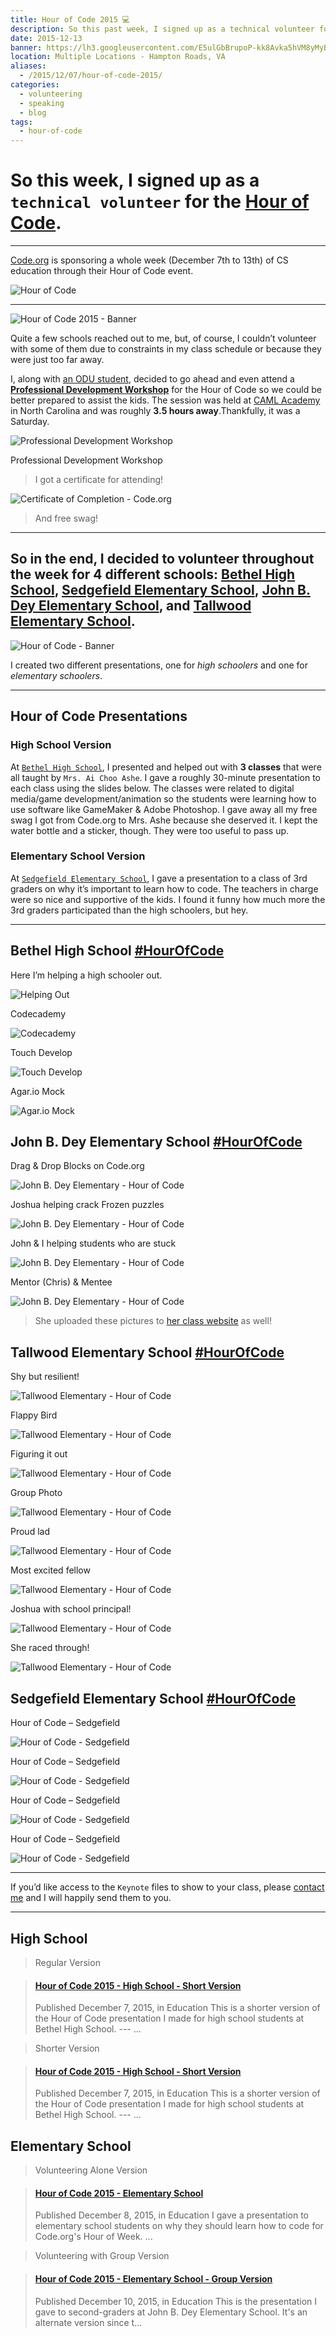 ```yaml
---
title: Hour of Code 2015 💻️
description: So this past week, I signed up as a technical volunteer for the Hour of Code. Here's how my experience went.
date: 2015-12-13
banner: https://lh3.googleusercontent.com/E5ulGbBrupoP-kk8Avka5hVM8yMyBhAdg-U-ofFNar8Db_rUvJxt_M1x0ROiFz3JbfCu1t7C9rjzZrZjijLKePnrY7M-vONoTSKXOWj3T9s80vsbHIJwXBevs_WnZdvkdCSmHNgkPiwet_XXN6hYGP6J7yOFdzj93RW3o52A8BWIHhEu4YSGK14KTUIEXBdcuB5IskDPdGJMI1ISh5veZBATI4-dDiFvK-CzluAEsBJX19ER_5LP8jz-TDB1WC1r0Ad2TRoroZRzU4u-9Ny5Ge0mvyyl53bh4DKcJ_OgyYu90jSrsMXcMQaqHXTBNrNO9-D2mNaZdmWIfJRhRIBQyEFvuPRUblAm9oTrYs4QTf2-Npg95qE0_K7uekpoSpR_0ZYF8qt3NTud77ccV95aJ4D0Y2sagh3Y3E_91VZxz-P-7vWVeMycO9qQqY0i1735Ng3nZpdmIfv6sMGYoENXU20DJs91S6J_3t7xM3WXgQnoIS_IoWkm16eK07EID8-nbQdLKTztGFORRMQC_UR6WbtBAhnOo4W9xgKGiMaHxg2xU10W87TgMWK0aJpUhX4B8ZUKQmRRwSFWtw3T0rif2IVtKA2JVNQ-6odC83jpQlBDgX_eoEjuk7Ay4jri1dxO=w1254-h969-no
location: Multiple Locations - Hampton Roads, VA
aliases:
  - /2015/12/07/hour-of-code-2015/
categories:
  - volunteering
  - speaking
  - blog
tags:
  - hour-of-code
---
```


# So this week, I signed up as a `technical volunteer` for the [**Hour of Code**](https://hourofcode.com/us).

---

[Code.org](http://code.org) is sponsoring a whole week (December 7th to 13th) of CS education through their Hour of Code event.

![Hour of Code](https://i.ytimg.com/vi/D2dgYHwrlt4/maxresdefault.jpg)

---

![Hour of Code 2015 - Banner](https://lh3.googleusercontent.com/8tbgRRnV6K_DBBoHt4W7UDZZsPCHb1md3h6Ds3_EXdhOlgubcnZoVEq_foPdWKWWqD8mkvqgZoWhZHtT70-GmT2gqv-61m4U9EXdmaf3wonvXFmzKy_HE0QX7y9HBmlvbwrkDqh6toTHnq02b9AE3WfgyKRb2DXieTJCtuLSgHj3hy2UNn9sp-lbuG7yhG-EPM3nSDrlDbKmEY47qS0_bNhLJ_4uejhL_bebEV-kSrITrGQd-fSjl6_w2yAATxmeBnsnGT2gEUmYqYxVreDxi9f7pN5rRQek1IJKWaf-69h_UbXHE5L8Ub5Qjn62qdUnV-rpwxGWp1GsHYdgX6yXVUGWehhQc_zretJuraSiEnfvaTTW6bDnvVyvnQu0A8qCrT_42GEhd5nrzs6JIUvt609vtzzjvNMT0Agp6SVVgLp5XJZDm0jgxlLrpS_rPyZDQAlupb0BeC53Kju0ghEdZINlONKP79ebTgJe6HwSXqVASboRYa2nMuueoxWg_8SpB2Ijahby61mRnuGS8BPmHO0Yra-aIHpUQ0Z5eosfsuLKEIekEzpjA7yhreoZUA85-OWFULzutahhWs6IYJQQBqpsja1MylsHXap-kiaueL9qGcvnUg3sgA6OMOgy10jj=w1748-h969-no)

Quite a few schools reached out to me, but, of course, I couldn’t volunteer with some of them due to constraints in my class schedule or because they were just too far away.

I, along with [an ODU student](http://thecbliss.com/), decided to go ahead and even attend a [**Professional Development Workshop**](https://code.org/professional-development-workshops) for the Hour of Code so we could be better prepared to assist the kids. The session was held at [CAML Academy](http://camlacademy.com/) in North Carolina and was roughly **3.5 hours away**.Thankfully, it was a Saturday.

![Professional Development Workshop](https://lh3.googleusercontent.com/_kABsSKuRLRiaNXi4qcPIxOOHGVHtTvcFDcaT-PyXLHdLklMJhpb0YN-RIgDqXyxfQyxD6YUN9FW11uqUBDmuDWEiirixRsGJYDrShg5P4povR_wkfn1zCBZCUJaujJD_QZy9NpUmvlg6IVbQlHYVO9CE12AtC0ERd0KJsR-u5h6MxcnwgFrv7CpFC8ZGpyQbXGw4NiJJPW5tjeN_vN4U6Q2HVgAPZHVlLt4W2m5nBXSjKyvZ7G_Ng-yaGq7AjilZSf1O2VvTF0tBInzfUduUMUVu0qHg5irSoE415JuGuBcaEw53WfkgKkYfEG79xneTfLCkoX_H3K9T4JrE_i4lHhSyzL_Mt8d84wQPFo-49Z1m4nDtipX9QYReHpJHRMISMn6Q4TVyFL_4YLMIZzxMDgtvDrhcWRDn1VZ9CliTK0LtVSZZvv2O3UDdNjKg3xQGqC9MA5INHsKai9cmuZANHEgTUePgq_kBPZUbGdvzX-eI9heJFbVuZ6MKkluJ82Q504c2YqSvBP0cgSDQTIE529IgOctKBLGivpEFOG9eXh4R0kKC2HNyBy4rL9KnOAWHXfaxHSvp_ReQyxTNj0Af4hsmqcwNkKq3KytjAJ0UKKOiCxpmi8QBvUgkwRbgmT6=w1292-h969-no)

Professional Development Workshop

> I got a certificate for attending!

![Certificate of Completion - Code.org](https://lh3.googleusercontent.com/_UuuYTjityruw0iMs0DC5I6cS_ByTxPXV68TA74EK7mzBH-4HkNPOz4G11gl_ZNW0f7FTmFTxl9ZkKof8exhUb06wZwhP8tgJyF0aNlPN6nyc5UbNwjx5URch1hGJK1VEKdGR4SmDqtEFnmSYjZ3_0jUMnwdwKkd1mOngilpm0HpaXZN_ZSLE7TK6cot6u8LIzA0Z2NmOEcO_fHF4zP4u1EPQuaGWNXmRPLg8dvVJ0Pb_gsgleikVaaLJFWYrXNL-8KNsGFaL6nh1bpAJfd3lisQvZtKEu7aMd5Nnn0krV5bru6ZW4zrr3GIEf0gy5J9r_-UC8dfZd1CbJ1kba128_gYbBl5Xtv5oL52EwcfaPm4gpRk7Fy-KiR1w2cmJHLFa2-_NWVWzL2eGCpgR9fi56cEpyDDOryaQb54qyLpFZcISKKMXQDKeyspUTOrG1nXy7D9d557BnRF4H7vJWj3s9Ifsy76OcktjneQTqbEsfZ3LGNjoyS44Y_R5mRSveTQ82pbCGi3ybbth0zq2NzftAIOCEG41FVM4K8FqBhHT1vSF_VNxC3GBFqgU-ThEfJ8ZstdzX2ZlVYfetbqcXxsLRyEwJzuSlMP7HRsJpY5wQx18sjXSmVrZEndaz4mAsMK=w1370-h969-no)

> And free swag!

---

## So in the end, I decided to volunteer throughout the week for 4 different schools: [Bethel High School](https://bhs.hampton.k12.va.us/), [Sedgefield Elementary School](https://sedgefield.nn.k12.va.us/), [John B. Dey Elementary School](https://www.deyes.vbschools.com/), and [Tallwood Elementary School](https://www.tallwoodes.vbschools.com/).

![Hour of Code - Banner](https://lh3.googleusercontent.com/XSpDvC9ETpGI16DToME0oiJPaldoLlbF9ata0bkL5V30UttK4B-qmn7CECVIWBopo0YcnRM6pj-h1-W5cMCLXdEzQ9ZB21soKlBeoNQ3MKMK1q_4g4RNf6VjDrdYfBThIzwR5_gRvVyXDS1sfPM3giGe2CXbN9dXfEJTD9j6M7DTC5-W72lrhyjofdSPMRqpMaKmEwy2ipBKgkcTROiEndgtW_L8LlVM7u7za1Bk_b70gEljMqbPwEx7oXzTr0qim57ukyXxOYFZsIi9xxLTXWBg5LuKdKPxw3guSjYHkZ0yCVlRyck15SkqBvepXBY1pgZnUmEevf6oKDCon_cIJHNHv8uJDuW-1l08RNoNxRY79hUjmemCPsR7R2FxH_GCNY-m1OON9GueDOheFMn3yU2iDhoSoRnWb7YoSynlJ12Wxb0OFn2LZtIbFXNHJckSthilsQj7z7saum5Yyda3yTgcZlKUwntyW8rWp--Py3C96kVmxd45053xGEdGcrS9nzMjFGurlfZwuOHoXXj13M3R4aFRs5I_A_mAAFgkil-rSUqBgbBCsZfHobkGapcWds2nGFm6A0b7sa9IIzR6awUwZkZSYnDi8-rvnqV4LdXmN6sRWblmwC4ddX1YaCBf=w1855-h969-no)

I created two different presentations, one for _high schoolers_ and one for _elementary schoolers_.

---

## Hour of Code Presentations

### High School Version

At [`Bethel High School`](https://bhs.hampton.k12.va.us/), I presented and helped out with **3 classes** that were all taught by `Mrs. Ai Choo Ashe`. I gave a roughly 30-minute presentation to each class using the slides below. The classes were related to digital media/game development/animation so the students were learning how to use software like GameMaker & Adobe Photoshop. I gave away all my free swag I got from Code.org to Mrs. Ashe because she deserved it. I kept the water bottle and a sticker, though. They were too useful to pass up.

### Elementary School Version

At [`Sedgefield Elementary School`](https://bhs.hampton.k12.va.us/), I gave a presentation to a class of 3rd graders on why it’s important to learn how to code. The teachers in charge were so nice and supportive of the kids. I found it funny how much more the 3rd graders participated than the high schoolers, but hey.

---

## Bethel High School [#HourOfCode](https://twitter.com/hashtag/hourofcode?lang=en)

Here I’m helping a high schooler out.

![Helping Out](https://lh3.googleusercontent.com/46LvwVVwPFQYiwQAyAEPRwfvDR0VzaAccXX6hkJFOu8Qtqc33bP9WF6yPPWLRKOtnsRSRV8B13YYqeudE-2tIYZX1JjfYYgZ43OwfuWedJ8q6Ibr1sZyTB-gvpHWvQ-rREvawY98Racq58k5Sme17zCVdBRfDKDpfV5D79VXynPU3_RG0izOdapEjUagSIWKChdvTUHcarctnbue7F3_L6FWbu7czrfAf_yDN-TCp_XoMWdYf-THyr4IhbB_41pL-5_ZmNrYlhKSfkw-y83vcZCxu19PFLvoFFSttAt0OR0B9XnvvP7D0BXmVMayFSJd7IS-jpjLzaBymzzuauD_DVxhYVWI60LC52eetIPsbfYOVaOHQP4kYsOE6WTL_CjwWjqTpNwy8PSEAsC3xHgCJwO2NT5AEBE2KmJoawPJJ4TeThZXvotGjlMBoESV0LED7mA0rMHtBxRwsQY70RQM6uzhwLgpzjFmFEqQE-Qt8RVHt-66f6eNH5NeuQaPGrCHaMsWPzkE65Mh255ybWtEFFHOEtfV1L0qYxVZPGGtofZEnkgyNYX-8L1nF4eGxomFTottfeYTZY9AAwInkOnkVcRtzlyziVnJp8M7WWqtkq42zC24GsyB8UKCdtm74a-9=w854-h969-no)

Codecademy

![Codecademy](https://lh3.googleusercontent.com/ZsSnIqEyY0sBPfR0lKkayDtoQQPskUwo4sVDbOg-iYKaiPO0PREn1fsC4wPz0sW_XmnCytr_Un-QJBcCv5smu1l8k7l4z6scb-s90G4jx6S3dsMC-JMm3Z5O4hdQOgy8iOhEzDCErjCvyaBnoMu4vL__VRd30kfcP6rN0Qj-B0MhQ3BFDT6jTmGEC2afTcC6bnKVwB9mXGwXudYHl_JHNKvZwfuUeECJbGSGjkeoo3GNDVAil3xqf5T_h0LPZoAGP7pduDU2HmqXFW_Tx5qxY9QZkhrvyj-v4ROzpAApTluBGp7AGZ3V1Q9gt201XE75YrGHYhbQEjjC5aADK8PW0cSNWc-RIjDz0MB7R_BSQYQKpOaaQUjPwyJfrG3OZ5h8X8gh0cMiCRj63ZOirLoOF0aU_QVhonN_F5Lpkq967Hep2NEh4My98sZHJ0MiKLCyXxufp_SQqX_TJIuUn0jQXpK0K4Hj2Cjxoqx1opj7v4xMn4-CuhdEusntL93XDiPdrhHS7VdkXbzw7FbA6PMmEvF0laisvYJZdjdyThHh-jTe5wvK4l4dOaPeqrJ_op6V2qj0s0s0hPFMbdapZtPGwNC17YtEGdEKIOou0hABZgpbYLevOxUGulwAwKnIJnrT=w293-h220-no)

Touch Develop

![Touch Develop](https://lh3.googleusercontent.com/2BEFUhzymOM2l9-jOFWIIZHKsDdTNmP48AOUMenI0ABGcLNDusYzch7DjaExmjnbcQOR79w43ABOk7eM67lvMw0wJcK-Lcb1o3n8Q30tP4zy2KQdRWCIpUQuS9KbcQ6Stqge329PtO60m3wrZ6r8yY3efKaSgha_asGRxGxUOjURwSF4gNW8pThWisD-Eqm32GMe4wRE36aWV-3B1Yad2H3ZZ2D745J6bM0MDA6mNxR4BYUg2RvDRFpSZnWP9KxiYntUgwKl8c_-M8aczdMCiWdzfO-K9OvXFxUojmVn1GDVdILvVaO6t78_Vc-vBq1FrszQxNyRr63Si1LuvXntZVUXxZnOQoMja4SGIHGBg0ds-3sdp5l_vcot9Jmu-Ed-vRAqqWE6ECZoyglDoISKLgp1bUTNVBNpuCwXJAWwtZ7o11sFgYs9rAPQJekfeJg7bahVput6EkPdpGeIdUSx4sqjZqqYP2WF1bs7CYuxVDFtk4z4_GAYYJK-F42OBlN72rNt2jpGlZ-ZPJ4zxFcsitgrsdBQM6Sy8CYkB_liWCqRN6pHBXAarn4pj84Cxgq7-XRr-6oVJ-WOYypK-_5LOcrxTq5A_ySgkl-ef6TOrAoF6YP34xGOZPlVIUY-mgef=w1292-h969-no)

Agar.io Mock

![Agar.io Mock](https://lh3.googleusercontent.com/TvireHBaO11eULpXU0s3oHnzfiWmAET3aIDs0xqTHxGnrLO2cjkTNp3lt6fHLxbbMeEezjM94gdZJUTq2zqCmJSsJzw04uTW40iq2FqXRT3FX2crjw8SZG5c4r1b4PoURTMxiCjY8DANtp6vx3Lf4OIrohI-SJftBVVGzOOSu97qa6qAUnrtg9x0owHLjROoZ5ATHABmrc-vp_xiWt9XwJgIoqWMGuJG46x6P9Cr-L9oWoVuyCx4hJ_aZAa4vgceYI0rmlv4rmJMJhc4T-cv1X_YZL_SmkPU_GgKUFwytWMa1KONlv5Tglywhp05XPdlO3jOq-BpVmIeT_Y8Wfl3jfaWv4OoNf0gPH3TCNfU5zy7xWFFnDs4wb2A7ZLhQxtWcU5EFvZrgrIMVKESSmki7sXYy69-25zeE6tXwZiwVbH2j7H5gk4O3cZ2o3uPCGDPvZcUjjYcDpGoSqCxoiZBrPYxfSY-z3DsHFYSUS8uhkNzziOTDokI8NjQ1Qcd91P4gEHMEOAiRvDTQNfTy9osHNz1C4LwtF082cJm3jmEft5K1UY2ooVSw8DV9bD8NSPH2cTX_uVxzFyWuTpu8Ig5-KSiHgLxSbjpO3l_zWgT7H04m3Ry-JZyRw_s4zsmzt0l=w293-h220-no)

## John B. Dey Elementary School [#HourOfCode](https://twitter.com/hashtag/hourofcode?lang=en)

Drag & Drop Blocks on Code.org

![John B. Dey Elementary - Hour of Code](https://lh3.googleusercontent.com/r0mBrZkTbsp-UJdzKF9KFwAuwm31v13OTw1lmnPdfPJujiH3nPNwtSaZPRCVYN_4Zxq5HQ0UxT5VCy0jypepNx2kI0tBCrrDFu2amDizDv8TQ4Uh6uBt0Kl8o_XRQKOajjr2kncc0X0eRHc7PH6QQeNnDuyio_pdwTH376D6xM0et2G65jgqPyybD7fhrgFyBCOMX0XusdgGMbkPZQNNiWgBwrTlXn35a4Fc5lZd9MvvsvuubCD-WO2Uxbzqy45pPU2bBtD1g6UBgJkWr3uiy3zail79NIq7vxBMfi2dGl-04Lu8HxaGrLocFRz3iJo22YexaKDI0YZnVPm_afmD2ygdyYvRtSV7YcSlag13nuMKt35f4VNjTz2ughHz4E3zLDuJ0Q2PO00kDx64dAf88gigr9QWWmeGxDdARDqtv4qSWS6lxMi98qKFD7b60t0YtZXon7F6VXz33bXSpRwjGcNysV5kvSb6q4UZcItfpmV3qH0Pmgnj-mv-V5MHhk3IeCKhfGRJ6O7X5TZEKwvPmWnQsuaS7acihNmYY6cX2CDYkYsjkEKB76BJlG0RnQdowXTWhd4k-BySMj31dDKGwl5tBV13X--9S4CtmgVBtwx0UXB6a2j4aodz9z51KNOl=w1093-h969-no)

Joshua helping crack Frozen puzzles

![John B. Dey Elementary - Hour of Code](https://lh3.googleusercontent.com/tcjFX6r-QgYlDBxoes8zv-7AwplZlfMi5Z5uKlp5eyPiaEW_TZ2QubD7HVA6xjwVx9OwerCDY6saaeJ_2rOyu9DlCbUolMa8zWyC21UAh1pTH95h61w6M6pARQ2uYNLg5J-nESIdOJ8ObmrirriNEHwTMiFjhkx2BS1aiMHDFnVQmQA_L3hJNJZX0nbVtzdeQ4T2Iv8O9NxET9vj6vSevwyUhMxpHK8So8n0wS9uYcvWohiqSqTo8F47t5JefeVDbC4AhAonEyNKia3edJp_xzWlLyZpEphYp6o7jK2oCtTJer8rIzLofrbkA_TUjHz3DdPtG09V8pZu2hyTKJra1oveqS1Zdtjby5RaZNMp-NsqWW2b4s-N3vB26sZVSWuMG_zx55uK3HcCGnw4lEacEYn8I3fKgXCTGqz_vmzE1i1Rw8WKR_sSkvzO2kTxxFGwxMy2J0noDLYXiO0Sgvb22MBFMjZixC8dqC3RWZKVSnBx6xCYni-Di2O-jLpLzMbon-mA9Ao7vsMwGZmIV8kNmDq__Xz3YQlBQ8sB9prouTD4sf8-mOfeKQ4neYoue9VRNHPSs37tvCUE0gW7jtandfLCDyhnalUDrwKZyQFv83VUu4cEs0cG4D8ZcEe6wida=w1000-h969-no)

John & I helping students who are stuck

![John B. Dey Elementary - Hour of Code](https://lh3.googleusercontent.com/_9wv6ingUaCDsYspY71lhG29KWCz3xVRhvAHBZWzdOPtqIlm75252OfOHJUyzFydDpuktfrkT8gX4U839ZiRukGcCoAyrzEYqRC9Jd67Vf-upt9JS_D-FamOA1NEZo0E-wcipDyZuXbs7MSXZ42sXWm4cwQHUoEtZEyWkdeELo_DV_PNjQ-tnbIO6e0t410y1KJInvibD6hw_EXmWENpLqygNLwqKkNGyExJufj6xUo5IOi9nozfNciD6gU6pNifkuzw_tMeS-2npE6kyPj83Pe4kWZHdRiFNthTZjmIjVxH8rv7HJRWGftpvIYHJtgUnx6alE3jGHbdlvp3EW0F-RGagwhDE_MAlTGBgSRJzS8V36mWgVetmrsaE-Wl9limyEPwqKznjzpPyrlxRTfqg6uB_2i8UQF8qOcQvYV25JxqbwKaF9DNtfLilyJU81bjK0iJj8jpEdh4yIb1GEkBkwoK7S06jB59br2BUdajTiMOfEquIlpKd7_9RKydIJdWS9C2eKoMv75ozkhqSMazBpiHD_zMPpsDtbC71MAvwAdHEKk5adltgRE6JZcIpg2VNHDDW86tZTKOOx18exqEkFRBL5FgpapIKKTmQCoTCCcVR6lVW8ojh_FQQpYTlSae=w259-h220-no)

Mentor (Chris) & Mentee

![John B. Dey Elementary - Hour of Code](https://lh3.googleusercontent.com/wkGkip3bcrhEsY4uA0gg9w1yQoWEjcZCXeOniYyxnUIrRX9CcdduFfeL0DmRoRwboKr5I0lvpN_BovTUO23apY7DXGJ5Kvjlx4FsKsIVp2kaLWzcaiFC8V1Q-XjF82TtAMB9tcar43SxeegehWIBP_M9Td40HA8dg543fl4Cuwib5mezzPnK9QrGpqbi2Sq1M9NgZ5kdLiwGvlBDT0-PMH8jZPr-b0WOV6axYpXylxnw2iZFfMqLDFznBklX4mYSrYzYCIqxMxfeXk6u4q7e7JippThCfM-nS7Lvx7f8FRhS-x7NZttd5QGTUq8GaAzfyx6BrDbp9_rSKgZycLf0q6Ba3sELhqf5HzQVDxSwlFcnF6EckZQ1em4YZzNrQ0rUxi23EJa6hL4not8Tshml5OL_mI7u08SeVp4K5W58pNmL9dn29eTvCacUfeGg1OiGI6_ZLro6kMd3MdAVjkQZwW5OXr5k4FycnLJy1R3-4LpyVs8rvpQ7HLU6DEeUaBfuZQSkbFVto8ByWNmdtEaUrFEZkgFxaL4BQ7aclorLiW39ApyJs0E8mYT8a2WnCuslyYXV-Q6GNVcxFoZHuiChNme7kOZi0gLRv7vcp8bkVyeRl9gcrdK7qTsuVwv30mRQ=w1038-h969-no)

> She uploaded these pictures to [her class website](http://www.getspotted.org/projects-and-pictures.html) as well!

## Tallwood Elementary School [#HourOfCode](https://twitter.com/hashtag/hourofcode?lang=en)

Shy but resilient!

![Tallwood Elementary - Hour of Code](https://lh3.googleusercontent.com/vVRUKSnELS-t2iJkgmldeTTfwtyRmgaI-iN_VMIXTx5eUUkbucEb2mWDnVwxs9mcMZGDm5RO2Q5VltmKBS-u8tzknGno4Wt9RzL83dyQ388yAB-QklBdUokzdTlbXRmAjTxw3MUeq3rww5fpBZBqkat2RzxeTFd1HPE-W9q1d-WUIyKAGZKSr3CwC7FMraikoa4NYW0O18U7fHdzCdZxY5yjhU6F6v0FvyJ99nHUxspDQLzS27O1FrTv6UFPElKwOGpi9l0iaNztITkNJkL1rWQ4_n0GJgrhnKkTLY8--go7ZMhWbkcJmzF4WzYjWAlSK-vOE2UnoEzn08WRR9U2BXSs5Z_9bNFMPw6IQp7oefeljMse1UX2tJaHxswAO9SxppTBs97pQdX_CoMO3LoNf9TYQD1y5IZn1AqMO5ve_XaEM8w8zwE8-yOJRAzCOX8n5yVowvqVTFYmI2HvjGavSgzISIkCqjdSn3KbhPM7o4gmNzRNnhpoLNRxksmojPi1V4VfHQJYI1cx_K-LB-jgIRcF0ktrqDeudxk6-cJcZ3DKQtL8QEQXfhulI3OvDGWwQcE0rYexq4CB3kDThEkEQQbzJNa9RyyqL93GoNqshssrDtMgU-j1xIlokCjX0yKU=w480-h640-no)

Flappy Bird

![Tallwood Elementary - Hour of Code](https://lh3.googleusercontent.com/PuI7TO4yuqdCRKCddz5bLUQNEgilfkMoa-OWkrSjMPkUfsLJgqk7OyZBWNUyvR1cKwFuwUPglmu5xELycgfAiqP5kyk70vBOkVBjP7FHxClUPMukrEoofkTZ4q6OsegQ42Ar6KCtqNN2intBRGxV2SJ5dRA3GbMQLMdfiK6JWHzsSCI_LCDyOyeWjFJuME-qhgnXPmvQokWzUVzO5PJUH_-vZPLHs1AUpb1ml8M0k5uj1HfKohJTL5_1BupEvSG7LDKyoMYFi8aPQcHKCH1A0HvUt4mP3yQrPlJEUcxfxeiAQyiMk5VKqFL6mKi97jYBoByTDMh3-WFDuf_oqzgMPFSN5HcJI8rZpHHxS0cIJeNq6PbXi361HdO74rXLPxXgl7_VLi1pEcA86kNWUO8ivJiJSFtINnk_SdCX0kC9Fr-l_9jLTCwqGrhLaz4vxL79W9hlxrExnoObWLnOAy6MXqg7DCDOOzX7UsdknSXx29DIKY_d6d7LoG9jUwNytNg9GvDWOnvjWMTvLurkTITaUNrQA22Y-urI6qadFnitcA3yJ3cziYLglTS6hzTDo5qOUlkGBSwHShTaZGJhCC4IA2WDRvXqGOqzxsIMAWo5SVtXFLhWNx0Hox13xiO4637I=w165-h220-no)

Figuring it out

![Tallwood Elementary - Hour of Code](https://lh3.googleusercontent.com/VwpX55NwQCbnMOFwKZdHZ_OHtpm7fJ6_t9KzSKFiqlhjhkeWTsyB4F78Ha1SCIDJNC9dNERioRRxV6HjUFVZlAnkIjoCvAMgUTPP7SNyAyyDFlCY8NfqjlZcFQb_VaZywXmbA3MwlBkJIqDNoo12ZM01rzexTXxrX0JYw8xa7dpLh6A2-NzMP2K9MXfbhcNmmhZDmTByzN9Lk9M4icDK6aYnUsSpWEAX2IOTNlgwTrTuSsiMpt7Xv4YNQV1_puHv5I__ZaAVP-raSWfeE74cDTgyDDmTvK0l9zo7CVEkzAWQsM-xQ_8uYN8G39rU4Q8s4-2ZEv1oM7TZDF59hKih5cE2QGFSgQraPU7Gz6DcjV5Mkk1aQz0hhpBhsqVFopv5VXSPdlWc7NjwZOGHxDu8GpxSM3dCCY8NWfHJJowZCVLZmac1nGsCUlf2Tj6eaH7bC8zcTFjq34I-QRx_UQWPITt3omem0H3HNcZJYxoQ821nOKmFHMXvJdSX8udDZ0Np0NZNi3uvZduRswGcxxfF1kP16pwrhk1UcLAkMo_iGAp7CIap6d_8cghhixeu3LXvxyFkG3pFReN0zZuxNX8t9J7aJUUB5JA1BKnoerzwUbZAoSiT7eDV4WORrvCDzFEb=w293-h220-no)

Group Photo

![Tallwood Elementary - Hour of Code](https://lh3.googleusercontent.com/ggBDRHxDgiFc4L9ikwa4S11w-WS-rd8pzu2blWSa5_1Q6wqesjYSxbCtkIIZuxYMc00onairl_L7tCUASfBA1ATUX7GREW3fRo-HCGMAtWWDp7GmYWef2meTGBZOTYzohXF33osAwt9bBfNqGZ7lyt_eFpDzQok2OHEQ0Jgfjdh1aBuI-2TDMyZhr8UbGVUSm30l1oMks-avqfth7PhTfLKl9XqpYeEOqPGRnyWmqBk3NpfMqnLAlxKv0B4Si6MdHyO2I4sBtr-1-TW0R7vDh42dxijxD8C8CRSMUfdKoqBEn1U0Z89dxm_axVfMp4WQfg75NQPtGMDiphlJ0H7ahXNcRDhAfhs0HrKi8u487USgg-jbArkD8sI7zB1yuRojxM89HxthgujsL-ECwbklU5SyFF-L1znCT9DCl8rfbv0CfZl0eHxfa4yzQCRZ8XKDAOnGvcO3KJIizVeh0WrCwFc5jZbYQjSP21MfUjGl812Hj0qcfihWK9ZWj8DZnjrQtP6nfjDAOv6Ojs5WqJvYT4jZltGhn4vjwMHJhKMg_nHM5-EBbYwKaOoCF1WGra4bVyPyzjFgoc80hdhlKOTQ8AKtuFi-UHD80xT6qXb61jKqBTu-i1jWbZDWE1xXb8dD=w640-h480-no)

Proud lad

![Tallwood Elementary - Hour of Code](https://lh3.googleusercontent.com/jh5SZA42Wkvb7rmQ44qZUCPQmuf_GkQhqKliC3AAmtxl0GvZqtwzuqia2zEskq98PCu0JBV1InkgUTNtzyPvDydxKSY0t-W3DM3grEI4Wh5B6k9Yf5yAs4I40_yT7ULUiEsp6ovjYITEG5yaxsFGYpfkrC1djkM33-ENvrmp5BKzOhGsBipDQm1vlC1SOlYm2J_bdmh4OJyc8cOIETC2fJ8-z-T98O0FIw-4BRtEgA3ZVb7CN_HfAA8UyQwMCs5h89tHvjvCncr4AZ79s-oJEmUDM4oNSvSfx8VDNdYJMiM6ztzuXaCA2cUdXIPQGRZ3pjQ9ZrDHCMLQP-9Mz3ihJh9FOlSoNbMJtmLYP7zi7u9c9zAUy2A0Wi_ubzQ-k-tu-nbP2pGRPxmAAwEsgvakg62SLxvv-QAFgnj__iKv_mc9pyCp-aT5hsRZO2Tg9rdMOC_DvVC3GjMCmbHqeJb_InKOUlI07U3hSIc1dIAtUsFgTgejuDpJivHpfJ9zWzwgWSf8wIOgva0clVrXpZ0sJ9OtzleHBmpHOFC1YfZpL9ED8KIYuMSQv8D-PCuAcnpr5x_b1xkHx5RIXjS04qna3_Oh0QIld-HvbiRaA8XLBx7fzJcTIqM6-Yb81uKTaQy7=w165-h220-no)

Most excited fellow

![Tallwood Elementary - Hour of Code](https://lh3.googleusercontent.com/HFh-1LKrXoV4GKWzWdBnVFw4g8PuQyx4aO-9_smoj5yPykRZEfbLOPP9Uqz-Bkg7mbHUbz2XafiwL1g0dy_GbbMsDa0MhmlfcfbLehTfOLH9Epupos0N9DdLGefuJuk9PIhXO8vPV1uWJ9AYynqVSxM-RGMVkiCbSivg6Ha_IcXb4CvuZKAaT3ig-b2RS1RvpXeosyOIf3nibIKXUsC83aSOVUWzv9NqgY8LIO-7gk43x8JdE1m8VQ7V3Vw8I4mayG5pXTJ1B2EJUHH9n25AIJtplCt-ZfKZPuysk78xvXO2fIELRqjBCcYM3ap3UFIdYpV7wwOx2ERLDzv2vUza2p98ClSRVmZl3QTm74Xk4IwBH8Qml1VEKucyM329RGNxf4pg9u3qz9Vi_DVYnHG4aX_SywC4aoHbd3_SzYGReNxfeTTQJLJd7PckaOkcJ5P33WooVKwgnKl-W3BJJ8itmEus1yTA87T-bRHemei6yT3zF53HwWjKjTWKGJNYlgnjHr5ggHpXM8F_Bsq4F2oMbN067iIS_CYNk3NJMrd3v16u72GhLI1YNHXelH9b-eL9OcXBpLErjmdb1x5PK5LgN03hWLb55LelSNnm2pgyI07yFG49ENOtQyjggOjTfJbf=w165-h220-no)

Joshua with school principal!

![Tallwood Elementary - Hour of Code](https://lh3.googleusercontent.com/0E4AT8Iz3j9R40O8mY-u3ws4ASIhRkjwHA8t13K3mcRXFwx4fBIVOAQ9VeEVaFRVHDl21DnldlwGTJVXWycxz-RKjOnuycFRu0Ma4sqAPMo8qxJam-ScLidFM9u8P6_V7oR9SzX892akpapZlUwWpBQHxSIM6WWvVunGOY7mEZjp0Y9ipdrnkk0SA6bAiW6BS0vW2an2Ziayhv-yNGFL0M2zkcD_T0TTUtUXYvr42sIn3K3YZDATSG83grCM5JIvzunzDcVNSxMCZet9ogv0-gqjarzb9yRm8mVjLPFzqFjjMEphde83O_cTpm9BVuMv1KXWprXORwiYMZK-eDNjNj6ned7sAsYzbDfM556t9ytSyTXGsxDDXEuZOy9WXgrhI8GfxD015A99YAWQiW8QGfDMqQJZWtyuhBMM21PkI0J4sfBJda3veOKEgOc3OFiTAO3EWhOOOGa8uiwP33CP6xalJxW_kMYyQQB0W9JOTZ9Kd3nfvyJ7jNkcf-zkYHOBWoZvawfvgVbBzf7N4VJ6jYnWAkUitIU62WmlOlH91ctBhEwwVZMfIxZtMbVrWC23Zf2Y47nAe6m1ZAxchQBmQp2FgjhgIhesx6In15CXcUToIyMbyUu6cbQv0Jx49xN3=w480-h640-no)

She raced through!

![Tallwood Elementary - Hour of Code](https://lh3.googleusercontent.com/0ROwsdddhEv01UB_1EhLi9yummbGIRay9a_ZvWHK9TOetsJ6P8hTVwLYX-iJMUIzVBgC3q6GJAngOMdrGnAkmStY_5w2KdpdRkGJ7jO4vMPyn55yD5p5r_j3rWk2ILKlZToiCFHWQ2dwf4pUwn1wD98wvATDHi5DKAIi5EnGuXXlHcKx5t1FKQHFZS8XXErFzOzJ6WBdYj2luPb4KCtWHXRzM3FC3qrlBm4NW7CCOO0Tt_E5A58S1_BnsU2s-q0k6Az07zlyOeGCR5cIwNZJqqUTnUMbgoV5KRZxiShGCSayj9_Zl6ZqC_ANnHIJM7W5qXUMqjqBlGXvg783Idq0sLiMMefRZyPYO-7fiHbuUYmTgeN0j53SILCjAStexxisTZ1F4fB3QKOTusTiQvHSTgalZG_78UNJi-Tr-CAo9R0WqLCig_W8h7JfsEyLpyOGWGPqyhaEMSkAnIzJCxzwiHu2hzLMrkLfHappb35sghhwNrYXlTd3jVoXT-qHBj-B1rnN6cuK3aG0TtQWD97XyHC3AJWCLzqdrTi6bifne5b7DcEXU-JyBbPw-WyaLjqhv7JruMAhRYRL6ULalgSz3DWzgKcoadbME064mr5YaG33fKIQPFZxDRONdaA8PkU4=w165-h220-no)

## Sedgefield Elementary School [#HourOfCode](https://twitter.com/hashtag/hourofcode?lang=en)

Hour of Code – Sedgefield

![Hour of Code - Sedgefield](https://lh3.googleusercontent.com/zlPnucT6iIDL0IaT8q6UXlBND4i4vHnzgRi3FlggsYlHelR4IAb-HsyTqldw0a44iNQ9sA7Q7vj67ZVXgNAK-fiF6LgABzSaXiZRMsLGi7csXt7pyUlHvrAKa61nF2sqLgAyd-YEWS3_KFMuRvMXeFDXe6lYSo2qjB8ToMaivSpjQU4hTDtrx_lgVw82z3SwGH2-xBuafClFKkPKAApNPiqxqkoUyp5bqM3UVue5bF9AJTBgNbraP66PQQif5m9rtQu_loRrFWC6NY5ItrJxb4Qz0dcm67ox5Q1pqlq3ZiFPYAASK6yeElUeUuNiirG1ql4AOTXCBUASvJLrFpPLc-a3AsYjKhiqHqVsys8sq7en7rfkNQhxIRwaMkEabPrexlGPxWWFQ-aSECPJ79zGSHSTVm7_8-gReqBf9olBd0s_h3iTcmc4d5VvGU6bAm08GziG7KBsug3XGQizP2vmMUIwk2Jwc9XhJmbtgeds6TivKQzDY8mjYL6Y_XTdoMq4ezGpG93uSFBYztMctZSDLCttV7Pn6PHIjgv00r4X533AzuYRY6zBYdtC6RBrGJxAsbPZ-AlPahVvCAeTZkXP0UdONoIZm90yM9MBOz4B3Ub0LeLaKalerad-UcXrb9Mg=w1254-h969-no)

Hour of Code – Sedgefield

![Hour of Code - Sedgefield](https://lh3.googleusercontent.com/jePgMJgBPNLi-BKKaIz7yFR7xsatC2u0Gan3o283psXRZUAxbHG_FdolYCdCKaZAWOIaXi2Fvs2OOALlHi-_dw3uq0CilQCEnZDO1Q8rX5W0rr5A3Y5rUImOgWyDr2-OpIu4IjDpS7hgR0LoJFyr_169h0cdvLNp6byk6Np4j7j8QOHWQa8E3rKFM1nZdAn1O3-G4vbTXhsNDyTvf8em_U4lrLeV96Slc01CkfK_Tdz-BKJPSNrEdHyD70r9uywYS5mV7shm4uIlPjC9WUtCVF0nxhef0M8hN21XIg3-6oxGprw3Set8RFNQykfVQ2DqimdKgmvf56_RrtwwX4NrMy3OGEmbrk3R01qmJ0G7gkq7jSSWXiixgTW8oaboFFL_3OsWNu_N56ZewB2J8zHIYAx6HGBHi4Fr42nBDGHjjSBXenAblGdP9TxHenNWoHb0odoDN6SwjOhMQT1nr3p6cwSaAzhpekZUjPWtTB8sn3kz4tc--aydYyGCu3LBafdbtTf7JIfVn8j30-Gt6cDmi6fGFwIm4MaQyD4l57xHG07Zwpk7S5ad33escU9KWahcDdzfqVhzCD_O_IfkyFM-TQHxzbNruJPCw4MiUQnIiYHhb_LtkyfMgyABM7s8U0SU=w165-h220-no)

Hour of Code – Sedgefield

![Hour of Code - Sedgefield](https://lh3.googleusercontent.com/MDXLbvxhWwBOYGNlUCvCJFutfT0ZcaNcRD-ScV6WHMG2Zklxxp8dQtILFU4JMGq2oX6ISSQ_0JlKRN5eBZ_ROQ4ieK1HkXxdjc8t4hAg2DDzcQWWIvKxQwrtsty0a3EVoqoEXz7BmsmCfXLOLF2gRzkWLLiC4bWAKxx3q_elRFAiSIvmMhU3IoIYyeoyxtdjpwxz8e98FHpQ0avPZYA6_46FcYMPseE0siUGMPTdfzUWaBMSMfcCkULbCCUZXAM9LxEvRNnPmma4omDOOWYP3nHLbbUwZMg-m9Br1eheT6e4UC-PUcEGYxnT7Vf2od95pAVz0uuszznVKCGcobRz4xFeE0Pq3wzZahZyni84fYG3SuUakDbfheQJttcCm8KJy1oIy1iLxUXVh-VI-a59WkY9uEz4otYiu_aixzAUIMbujERydf3D-jiA7tk2xGEMCg0AAyph5m0BPdTAPbJZKKwrXh3cj0R7T4hKzi7hemxWeV_mLokSFDsWIGBqA7IxI1Dv8T1HsPs-omGmLBOMtDASO11-lINcWiiqJV9dPKks6eR7gMiZEzskZiT3q8X8eUWzxHm3BnGDnNDfewK1wneBcnr0Gx4NC7pHDTVduLiTreDW1bPNKHZTUmBx6-_f=w727-h969-no)

Hour of Code – Sedgefield

![Hour of Code - Sedgefield](https://lh3.googleusercontent.com/aDFbO2ATZL7y9Lhv_pm0AIDwGyHQbfZquZpIxMcAidjUG6MeE3TK3raaTWYcsJY_ZG-knLxIUtppZRkZyFVdnYcQ2kmjxqbdPtaLCZfYQpSreKeg-xV5Ksmk4pCF2a3FwFwz8NN5-ytDlulD-3UK7oE_LpQJAFCh5eX9q_N1nAlMvLQy07gN6vK3b4yYjwmdoYYuHFMkcvM_NkuFEde7KVlYXSc_ruaLx919a4mUscerKK60Dr6FppZyux30omLdBOfEai1SHGkgRCuBmP0kGk0kuSWgiTsxaloWxat1xO-sXSY3_ol6-trR0d2L__fclm6CZkMKoFHauau8KS7cAkPyFQzmU40x943p8Lnc1rOTF_D5R1dGdcnKWUsAYjcaipK0ZynYvlPxtbH6-4dp3dhmaBLf8YsjvfRDILKDGl4v64C-a3wqI4Y7bknVgV5lK7dF2MfzRRD7l3ftp4kIiR8NlgvMQQsbNvqL_27sI6u4dbJh-A990MOjimc-gB_JejmnTYNgm2mp8bCQGKjlEtDvBmlmgTTEdubpSPMW8qmvtRll59kqKHMRPOT3xIeawqRDxJksZkuXsgU6FmltnC2ENp7TvhlF2IwPNjP2cXc6_bRBmOv2KOOSQrcTUsmP=w293-h220-no)

---

If you’d like access to the `Keynote` files to show to your class, please [contact me](http://fvcproductions.com/contact/) and I will happily send them to you.

---

## High School

> Regular Version

<blockquote class="embedly-card"><h4><a href="https://www.slideshare.net/FVCproductions/hour-of-code-2015-high-school-short-version">Hour of Code 2015 - High School - Short Version</a></h4><p>Published December 7, 2015, in Education This is a shorter version of the Hour of Code presentation I made for high school students at Bethel High School. --- ...</p></blockquote>
<script async src="//cdn.embedly.com/widgets/platform.js" charset="UTF-8"></script>

> Shorter Version

<blockquote class="embedly-card"><h4><a href="https://www.slideshare.net/FVCproductions/hour-of-code-2015-high-school-short-version">Hour of Code 2015 - High School - Short Version</a></h4><p>Published December 7, 2015, in Education This is a shorter version of the Hour of Code presentation I made for high school students at Bethel High School. --- ...</p></blockquote>
<script async src="//cdn.embedly.com/widgets/platform.js" charset="UTF-8"></script>

## Elementary School

> Volunteering Alone Version

<blockquote class="embedly-card"><h4><a href="https://www.slideshare.net/FVCproductions/2015-1208-hour-of-code-elementary-school">Hour of Code 2015 - Elementary School</a></h4><p>Published December 8, 2015, in Education I gave a presentation to elementary school students on why they should learn how to code for Code.org's Hour of Week. ...</p></blockquote>
<script async src="//cdn.embedly.com/widgets/platform.js" charset="UTF-8"></script>

> Volunteering with Group Version

<blockquote class="embedly-card"><h4><a href="https://www.slideshare.net/FVCproductions/2015-1210-hour-of-code-elementary-school-group-version">Hour of Code 2015 - Elementary School - Group Version</a></h4><p>Published December 10, 2015, in Education This is the presentation I gave to second-graders at John B. Dey Elementary School. It's an alternate version since t...</p></blockquote>
<script async src="//cdn.embedly.com/widgets/platform.js" charset="UTF-8"></script>
